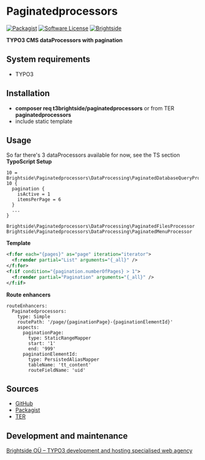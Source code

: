 # Paginatedprocessors
[![Packagist](https://img.shields.io/packagist/v/t3brightside/paginatedprocessors.svg?style=flat)](https://packagist.org/packages/t3brightside/paginatedprocessors)
[![Software License](https://img.shields.io/badge/license-GPLv3-brightgreen.svg?style=flat)](LICENSE)
[![Brightside](https://img.shields.io/badge/by-t3brightside.com-orange.svg?style=flat)](https://t3brightside.com)

**TYPO3 CMS dataProcessors with pagination**

## System requirements

- TYPO3

## Installation

 - **composer req t3brightside/paginatedprocessors** or from TER **paginatedprocessors**
 - include static template

## Usage
So far there's 3 dataProcessors available for now, see the TS section
**TypoScript Setup**
```
10 = Brightside\Paginatedprocessors\DataProcessing\PaginatedDatabaseQueryProcessor
10 {
  pagination {
    isActive = 1
    itemsPerPage = 6
  }
  ...
}

Brightside\Paginatedprocessors\DataProcessing\PaginatedFilesProcessor
Brightside\Paginatedprocessors\DataProcessing\PaginatedMenuProcessor

```
**Template**
```XML
<f:for each="{pages}" as="page" iteration="iterator">
  <f:render partial="List" arguments="{_all}" />
</f:for>
<f:if condition="{pagination.numberOfPages} > 1">
  <f:render partial="Pagination" arguments="{_all}" />
</f:if>
```
**Route enhancers**
```
routeEnhancers:
  Paginatedprocessors:
    type: Simple
    routePath: '/page/{paginationPage}-{paginationElementId}'
    aspects:
      paginationPage:
        type: StaticRangeMapper
        start: '1'
        end: '999'
      paginationElementId:
        type: PersistedAliasMapper
        tableName: 'tt_content'
        routeFieldName: 'uid'

```

## Sources

-  [GitHub](https://github.com/t3brightside/paginatedprocessors)
-  [Packagist](https://packagist.org/packages/t3brightside/paginatedprocessors)
-  [TER](https://extensions.typo3.org/extension/paginatedprocessors/)

## Development and maintenance

[Brightside OÜ – TYPO3 development and hosting specialised web agency](https://t3brightside.com/ )
